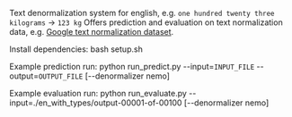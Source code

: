 Text denormalization system for english, e.g. `one hundred twenty three kilograms` -> `123 kg` 
Offers prediction and evaluation on text normalization data, e.g. [Google text normalization dataset](https://www.kaggle.com/richardwilliamsproat/text-normalization-for-english-russian-and-polish).


Install dependencies:
bash setup.sh

Example prediction run:
python run_predict.py  --input=`INPUT_FILE` --output=`OUTPUT_FILE` [--denormalizer nemo]

Example evaluation run:
python run_evaluate.py  --input=./en_with_types/output-00001-of-00100 [--denormalizer nemo]
